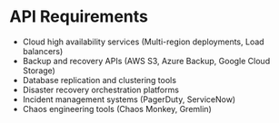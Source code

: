 # API Requirements

- Cloud high availability services (Multi-region deployments, Load balancers)
- Backup and recovery APIs (AWS S3, Azure Backup, Google Cloud Storage)
- Database replication and clustering tools
- Disaster recovery orchestration platforms
- Incident management systems (PagerDuty, ServiceNow)
- Chaos engineering tools (Chaos Monkey, Gremlin)
